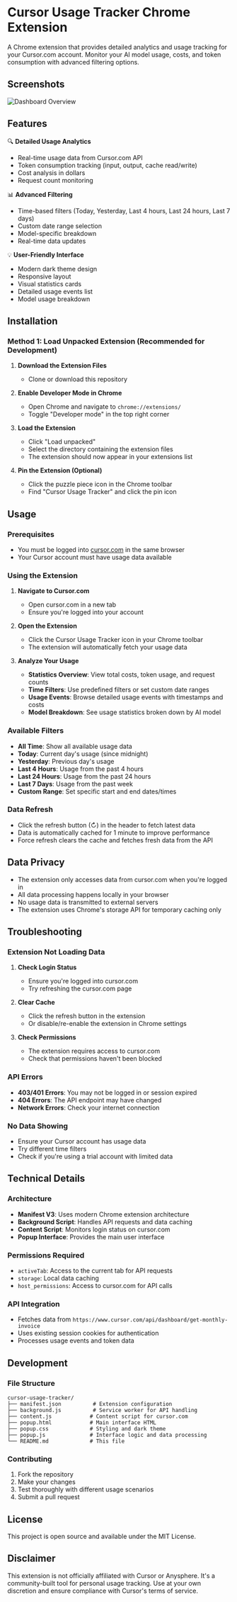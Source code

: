 # Cursor Usage Tracker Chrome Extension

A Chrome extension that provides detailed analytics and usage tracking for your Cursor.com account. Monitor your AI model usage, costs, and token consumption with advanced filtering options.

## Screenshots

![Dashboard Overview](./screenshots/screenshot1.png)

## Features

🔍 **Detailed Usage Analytics**

- Real-time usage data from Cursor.com API
- Token consumption tracking (input, output, cache read/write)
- Cost analysis in dollars
- Request count monitoring

📊 **Advanced Filtering**

- Time-based filters (Today, Yesterday, Last 4 hours, Last 24 hours, Last 7 days)
- Custom date range selection
- Model-specific breakdown
- Real-time data updates

💡 **User-Friendly Interface**

- Modern dark theme design
- Responsive layout
- Visual statistics cards
- Detailed usage events list
- Model usage breakdown

## Installation

### Method 1: Load Unpacked Extension (Recommended for Development)

1. **Download the Extension Files**

   - Clone or download this repository

2. **Enable Developer Mode in Chrome**

   - Open Chrome and navigate to `chrome://extensions/`
   - Toggle "Developer mode" in the top right corner

3. **Load the Extension**

   - Click "Load unpacked"
   - Select the directory containing the extension files
   - The extension should now appear in your extensions list

4. **Pin the Extension (Optional)**
   - Click the puzzle piece icon in the Chrome toolbar
   - Find "Cursor Usage Tracker" and click the pin icon

## Usage

### Prerequisites

- You must be logged into [cursor.com](https://www.cursor.com) in the same browser
- Your Cursor account must have usage data available

### Using the Extension

1. **Navigate to Cursor.com**

   - Open cursor.com in a new tab
   - Ensure you're logged into your account

2. **Open the Extension**

   - Click the Cursor Usage Tracker icon in your Chrome toolbar
   - The extension will automatically fetch your usage data

3. **Analyze Your Usage**
   - **Statistics Overview**: View total costs, token usage, and request counts
   - **Time Filters**: Use predefined filters or set custom date ranges
   - **Usage Events**: Browse detailed usage events with timestamps and costs
   - **Model Breakdown**: See usage statistics broken down by AI model

### Available Filters

- **All Time**: Show all available usage data
- **Today**: Current day's usage (since midnight)
- **Yesterday**: Previous day's usage
- **Last 4 Hours**: Usage from the past 4 hours
- **Last 24 Hours**: Usage from the past 24 hours
- **Last 7 Days**: Usage from the past week
- **Custom Range**: Set specific start and end dates/times

### Data Refresh

- Click the refresh button (↻) in the header to fetch latest data
- Data is automatically cached for 1 minute to improve performance
- Force refresh clears the cache and fetches fresh data from the API

## Data Privacy

- The extension only accesses data from cursor.com when you're logged in
- All data processing happens locally in your browser
- No usage data is transmitted to external servers
- The extension uses Chrome's storage API for temporary caching only

## Troubleshooting

### Extension Not Loading Data

1. **Check Login Status**

   - Ensure you're logged into cursor.com
   - Try refreshing the cursor.com page

2. **Clear Cache**

   - Click the refresh button in the extension
   - Or disable/re-enable the extension in Chrome settings

3. **Check Permissions**
   - The extension requires access to cursor.com
   - Check that permissions haven't been blocked

### API Errors

- **403/401 Errors**: You may not be logged in or session expired
- **404 Errors**: The API endpoint may have changed
- **Network Errors**: Check your internet connection

### No Data Showing

- Ensure your Cursor account has usage data
- Try different time filters
- Check if you're using a trial account with limited data

## Technical Details

### Architecture

- **Manifest V3**: Uses modern Chrome extension architecture
- **Background Script**: Handles API requests and data caching
- **Content Script**: Monitors login status on cursor.com
- **Popup Interface**: Provides the main user interface

### Permissions Required

- `activeTab`: Access to the current tab for API requests
- `storage`: Local data caching
- `host_permissions`: Access to cursor.com for API calls

### API Integration

- Fetches data from `https://www.cursor.com/api/dashboard/get-monthly-invoice`
- Uses existing session cookies for authentication
- Processes usage events and token data

## Development

### File Structure

```
cursor-usage-tracker/
├── manifest.json          # Extension configuration
├── background.js          # Service worker for API handling
├── content.js            # Content script for cursor.com
├── popup.html            # Main interface HTML
├── popup.css             # Styling and dark theme
├── popup.js              # Interface logic and data processing
└── README.md             # This file
```

### Contributing

1. Fork the repository
2. Make your changes
3. Test thoroughly with different usage scenarios
4. Submit a pull request

## License

This project is open source and available under the MIT License.

## Disclaimer

This extension is not officially affiliated with Cursor or Anysphere. It's a community-built tool for personal usage tracking. Use at your own discretion and ensure compliance with Cursor's terms of service.
